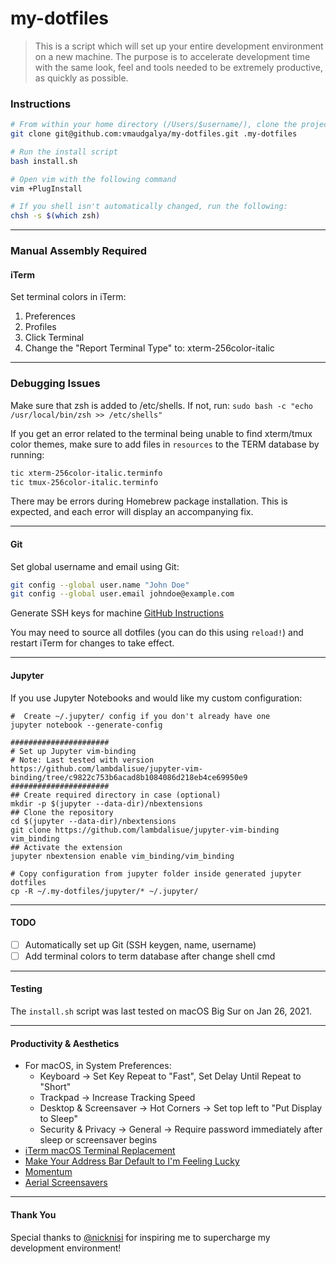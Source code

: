 my-dotfiles
===========
> This is a script which will set up your entire development environment on a new machine.
> The purpose is to accelerate development time with the same look, feel and tools needed
> to be extremely productive, as quickly as possible.

### Instructions
```sh
# From within your home directory (/Users/$username/), clone the project
git clone git@github.com:vmaudgalya/my-dotfiles.git .my-dotfiles

# Run the install script
bash install.sh

# Open vim with the following command
vim +PlugInstall

# If you shell isn't automatically changed, run the following:
chsh -s $(which zsh)
```

----------------------------------------------

### Manual Assembly Required

#### iTerm
Set terminal colors in iTerm:
1. Preferences
2. Profiles
3. Click Terminal
4. Change the "Report Terminal Type" to: xterm-256color-italic

----------------------------------------------

### Debugging Issues
Make sure that zsh is added to /etc/shells. If not, run:
`sudo bash -c "echo /usr/local/bin/zsh >> /etc/shells"`

If you get an error related to the terminal being unable to find xterm/tmux color themes, make sure to add files in `resources` to the TERM database by running:
```sh
tic xterm-256color-italic.terminfo
tic tmux-256color-italic.terminfo
```

There may be errors during Homebrew package installation. This is expected, and each error will display an accompanying fix.

----------------------------------------------

#### Git
Set global username and email using Git:
```sh
git config --global user.name "John Doe"
git config --global user.email johndoe@example.com
```
Generate SSH keys for machine [GitHub Instructions](https://help.github.com/articles/connecting-to-github-with-ssh/)

You may need to source all dotfiles (you can do this using `reload!`) and restart iTerm for changes to take effect.

----------------------------------------------

#### Jupyter
If you use Jupyter Notebooks and would like my custom configuration:
```
#  Create ~/.jupyter/ config if you don't already have one
jupyter notebook --generate-config 

######################
# Set up Jupyter vim-binding
# Note: Last tested with version https://github.com/lambdalisue/jupyter-vim-binding/tree/c9822c753b6acad8b1084086d218eb4ce69950e9
######################
## Create required directory in case (optional)
mkdir -p $(jupyter --data-dir)/nbextensions
## Clone the repository
cd $(jupyter --data-dir)/nbextensions
git clone https://github.com/lambdalisue/jupyter-vim-binding vim_binding
## Activate the extension
jupyter nbextension enable vim_binding/vim_binding

# Copy configuration from jupyter folder inside generated jupyter dotfiles
cp -R ~/.my-dotfiles/jupyter/* ~/.jupyter/
```

----------------------------------------------

#### TODO
- [ ] Automatically set up Git (SSH keygen, name, username)
- [ ] Add terminal colors to term database after change shell cmd

----------------------------------------------

#### Testing
The `install.sh` script was last tested on macOS Big Sur on Jan 26, 2021.

----------------------------------------------

#### Productivity & Aesthetics
* For macOS, in System Preferences:
  * Keyboard -> Set Key Repeat to "Fast", Set Delay Until Repeat to "Short"
  * Trackpad -> Increase Tracking Speed
  * Desktop & Screensaver -> Hot Corners -> Set top left to "Put Display to Sleep"
  * Security & Privacy -> General -> Require password immediately after sleep or screensaver begins
* [iTerm macOS Terminal Replacement](https://www.iterm2.com/downloads.html)
* [Make Your Address Bar Default to I'm Feeling Lucky](https://productforums.google.com/forum/#!topic/chrome/8FS4pYxfxj0)
* [Momentum](https://chrome.google.com/webstore/detail/momentum/laookkfknpbbblfpciffpaejjkokdgca?hl=en)
* [Aerial Screensavers](https://github.com/JohnCoates/Aerial)

----------------------------------------------

#### Thank You
Special thanks to [@nicknisi](https://github.com/nicknisi/dotfiles) for inspiring me to supercharge my development environment!
